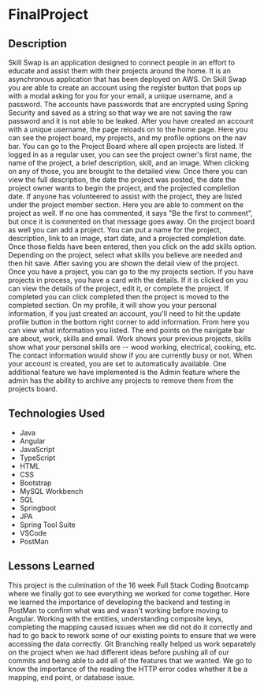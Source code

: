 # FinalProject
## Description
Skill Swap is an application designed to connect people in an effort to educate and assist them with their projects around the home. It is an asynchronous application that has been deployed on AWS.
On Skill Swap you are able to create an account using the register button that pops up with a modal asking for you for your email, a unique username, and a password. The accounts have passwords that are encrypted using Spring Security and saved as a string so that way we are not saving the raw password and it is not able to be leaked.
After you have created an account with a unique username, the page reloads on to the home page. Here you can see the project board, my projects, and my profile options on the nav bar.
You can go to the Project Board where all open projects are listed. If logged in as a regular user, you can see the project owner's first name, the name of the project, a brief description, skill, and an image. When clicking on any of those, you are brought to the detailed view. Once there you can view the full description, the date the project was posted, the date the project owner wants to begin the project, and the projected completion date. If anyone has volunteered to assist with the project, they are listed under the project member section. Here you are able to comment on the project as well. If no one has commented, it says "Be the first to comment", but once it is commented on that message goes away.
On the project board as well you can add a project. You can put a name for the project, description, link to an image, start date, and a projected completion date. Once those fields have been entered, then you click on the add skills option. Depending on the project, select what skills you believe are needed and then hit save. After saving you are shown the detail view of the project.
Once you have a project, you can go to the my projects section. If you have projects in process, you have a card with the details. If it is clicked on you can view the details of the project, edit it, or complete the project.
If completed you can click completed then the project is moved to the completed section.
On my profile, it will show you your personal information, if you just created an account, you'll need to hit the update profile button in the bottom right corner to add information.
From here you can view what information you listed. The end points on the navigate bar are about, work, skills and email.
Work shows your previous projects, skills show what your personal skills are -- wood working, electrical, cooking, etc. The contact information would show if you are currently busy or not. When your account is created, you are set to automatically available.
One additional feature we have implemented is the Admin feature where the admin has the ability to archive any projects to remove them from the projects board.
## Technologies Used
- Java
- Angular
- JavaScript
- TypeScript
- HTML
- CSS
- Bootstrap
- MySQL Workbench
- SQL
- Springboot
- JPA
- Spring Tool Suite
- VSCode
- PostMan

## Lessons Learned
This project is the culmination of the 16 week Full Stack Coding Bootcamp where we finally got to see everything we worked for come together.
Here we learned the importance of developing the backend and testing in PostMan to confirm what was and wasn't working before moving to Angular.  Working with the entities, understanding composite keys, completing the mapping caused issues when we did not do it correctly and had to go back to rework some of our existing points to ensure that we were accessing the data correctly.
Git Branching really helped us work separately on the project when we had different ideas before pushing all of our commits and being able to add all of the features that we wanted.
We go to know the importance of the reading the HTTP error codes whether it be a mapping, end point, or database issue.
